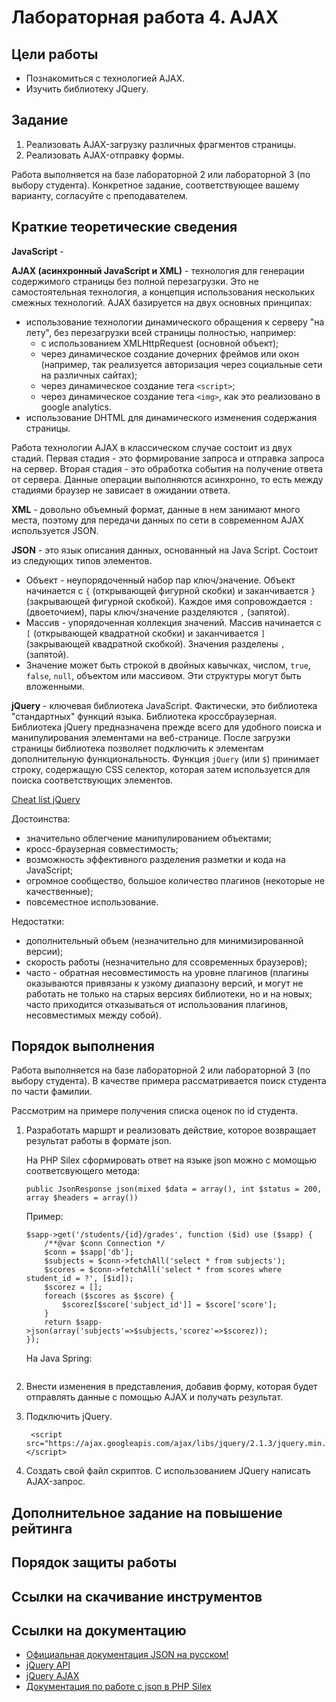 # Лабораторная работа 4. AJAX

## Цели работы

- Познакомиться с технологией AJAX.
- Изучить библиотеку JQuery.

## Задание

1. Реализовать AJAX-загрузку различных фрагментов страницы.
1. Реализовать AJAX-отправку формы.

Работа выполняется на базе лабораторной 2 или лабораторной 3 (по выбору студента). Конкретное задание, соответствующее вашему варианту, согласуйте с преподавателем.

## Краткие теоретические сведения

**JavaScript** - 

**AJAX (асинхронный JavaScript и XML)** - технология для генерации содержимого страницы без полной перезагрузки. Это не самостоятельная технология, а концепция использования нескольких смежных технологий. AJAX базируется на двух основных принципах:
- использование технологии динамического обращения к серверу "на лету", без перезагрузки всей страницы полностью, например:
	- с использованием XMLHttpRequest (основной объект);
	- через динамическое создание дочерних фреймов или окон (например, так реализуется авторизация через социальные сети на различных сайтах);
	- через динамическое создание тега `<script>`;
	- через динамическое создание тега `<img>`, как это реализовано в google analytics.
- использование DHTML для динамического изменения содержания страницы.

Работа технологии AJAX в классическом случае состоит из двух стадий. Первая стадия - это формирование запроса и отправка запроса на сервер. Вторая стадия - это	обработка события на получение ответа от сервера. Данные операции выполняются асинхронно, то есть между стадиями браузер не зависает в ожидании ответа.

**XML** - довольно объемный формат, данные в нем занимают много места, поэтому для передачи данных по сети в современном AJAX используется JSON.

**JSON** - это язык описания данных, основанный на Java Script. Состоит из следующих типов элементов.
- Объект - неупорядоченный набор пар ключ/значение. Объект начинается с `{` (открывающей фигурной скобки) и заканчивается `}` (закрывающей фигурной скобкой). Каждое имя сопровождается `:` (двоеточием), пары ключ/значение разделяются `,` (запятой).
- Массив - упорядоченная коллекция значений. Массив начинается с `[` (открывающей квадратной скобки) и заканчивается `]` (закрывающей квадратной скобкой). Значения разделены `,` (запятой). 
- Значение может быть строкой в двойных кавычках, числом, `true`, `false`, `null`, объектом или массивом. Эти структуры могут быть вложенными. 

**jQuery** - ключевая библиотека JavaScript. Фактически, это библиотека "стандартных" функций языка. Библиотека кроссбраузерная. Библиотека jQuery предназначена прежде всего для удобного поиска и манипулирования элементами на веб-странице. После загрузки страницы библиотека позволяет подключить к элементам дополнительную функциональность. Функция `jQuery` (или `$`) принимает строку, содержащую CSS селектор, которая затем используется для поиска соответствующих элементов.

 [Cheat list jQuery](/mesdt/course/wiki/Cheat-list-jQuery)

Достоинства:
- значительно облегчение манипулированием объектами;
- кросс-браузерная совместимость;
- возможность эффективного разделения разметки и кода на JavaScript;
- огромное сообщество, большое количество плагинов (некоторые не качественные);
- повсеместное использование.

Недостатки:
- дополнительный объем (незначительно для минимизированной версии);
- скорость работы (незначительно для ссовременных браузеров);
- часто - обратная несовместимость на уровне плагинов (плагины оказываются привязаны к узкому диапазону версий, и могут не работать не только на старых версиях библиотеки, но и на новых; часто приходится отказываться от использования плагинов, несовместимых между собой).

## Порядок выполнения

Работа выполняется на базе лабораторной 2 или лабораторной 3 (по выбору студента). В качестве примера рассматривается поиск студента по части фамилии.

Рассмотрим на примере получения списка оценок по id студента.

1. Разработать маршрт и реализовать действие, которое возвращает результат работы в формате json.
	
	На PHP Silex сформировать ответ на языке json можно с момощью соответсвующего метода:
	
	```
	public JsonResponse json(mixed $data = array(), int $status = 200, array $headers = array())
	```
	
	Пример:
	
	```
	$sapp->get('/students/{id}/grades', function ($id) use ($sapp) {
		/**@var $conn Connection */
		$conn = $sapp['db'];
		$subjects = $conn->fetchAll('select * from subjects');
		$scores = $conn->fetchAll('select * from scores where student_id = ?', [$id]);
		$scorez = [];
		foreach ($scores as $score) {
			$scorez[$score['subject_id']] = $score['score'];
		}
		return $sapp->json(array('subjects'=>$subjects,'scorez'=>$scorez));
	});
	```
	
	На Java Spring:
	
	```
	```
	
1. Внести изменения в представления, добавив форму, которая будет отправлять данные с помощью AJAX и получать результат.
1. Подключить jQuery.

	```
	 <script src="https://ajax.googleapis.com/ajax/libs/jquery/2.1.3/jquery.min.js"></script>	
	```
1. Создать свой файл скриптов. С использованием JQuery написать AJAX-запрос.



## Дополнительное задание на повышение рейтинга

## Порядок защиты работы

## Ссылки на скачивание инструментов

## Ссылки на документацию
- [Официальная документация JSON на русском!](http://www.json.org/json-ru.html)
- [jQuery API](http://api.jquery.com/)
- [jQuery AJAX](http://api.jquery.com/jquery.ajax/)
- [Документация по работе с json в PHP Silex](http://silex.sensiolabs.org/doc/cookbook/json_request_body.html)
